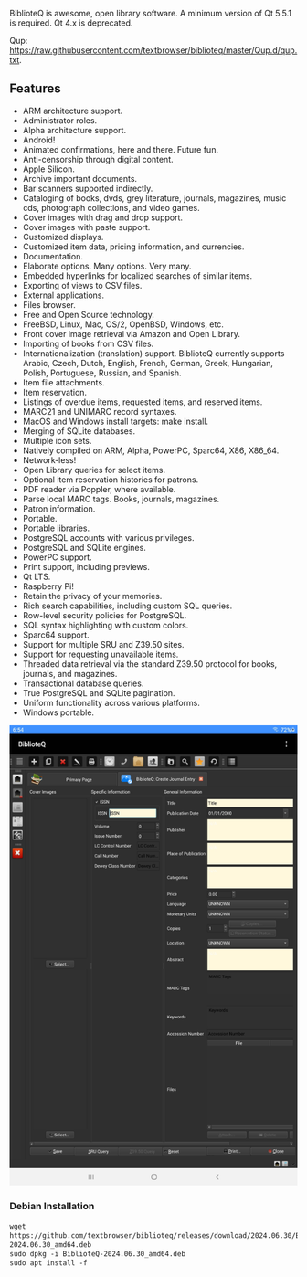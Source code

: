 BiblioteQ is awesome, open library software. A minimum version
of Qt 5.5.1 is required. Qt 4.x is deprecated.

Qup: https://raw.githubusercontent.com/textbrowser/biblioteq/master/Qup.d/qup.txt.

## Features

- ARM architecture support.
- Administrator roles.
- Alpha architecture support.
- Android!
- Animated confirmations, here and there. Future fun.
- Anti-censorship through digital content.
- Apple Silicon.
- Archive important documents.
- Bar scanners supported indirectly.
- Cataloging of books, dvds, grey literature, journals, magazines,
  music cds, photograph collections, and video games.
- Cover images with drag and drop support.
- Cover images with paste support.
- Customized displays.
- Customized item data, pricing information, and currencies.
- Documentation.
- Elaborate options. Many options. Very many.
- Embedded hyperlinks for localized searches of similar items.
- Exporting of views to CSV files.
- External applications.
- Files browser.
- Free and Open Source technology.
- FreeBSD, Linux, Mac, OS/2, OpenBSD, Windows, etc.
- Front cover image retrieval via Amazon and Open Library.
- Importing of books from CSV files.
- Internationalization (translation) support. BiblioteQ currently supports
  Arabic, Czech, Dutch, English, French, German, Greek, Hungarian, Polish,
  Portuguese, Russian, and Spanish.
- Item file attachments.
- Item reservation.
- Listings of overdue items, requested items, and reserved items.
- MARC21 and UNIMARC record syntaxes.
- MacOS and Windows install targets: make install.
- Merging of SQLite databases.
- Multiple icon sets.
- Natively compiled on ARM, Alpha, PowerPC, Sparc64, X86, X86_64.
- Network-less!
- Open Library queries for select items.
- Optional item reservation histories for patrons.
- PDF reader via Poppler, where available.
- Parse local MARC tags. Books, journals, magazines.
- Patron information.
- Portable.
- Portable libraries.
- PostgreSQL accounts with various privileges.
- PostgreSQL and SQLite engines.
- PowerPC support.
- Print support, including previews.
- Qt LTS.
- Raspberry Pi!
- Retain the privacy of your memories.
- Rich search capabilities, including custom SQL queries.
- Row-level security policies for PostgreSQL.
- SQL syntax highlighting with custom colors.
- Sparc64 support.
- Support for multiple SRU and Z39.50 sites.
- Support for requesting unavailable items.
- Threaded data retrieval via the standard Z39.50 protocol for books,
  journals, and magazines.
- Transactional database queries.
- True PostgreSQL and SQLite pagination.
- Uniform functionality across various platforms.
- Windows portable.

![screenshot](https://github.com/textbrowser/biblioteq/blob/gh-pages/images/biblioteq-android.png)

### Debian Installation

```
wget https://github.com/textbrowser/biblioteq/releases/download/2024.06.30/BiblioteQ-2024.06.30_amd64.deb
sudo dpkg -i BiblioteQ-2024.06.30_amd64.deb
sudo apt install -f
```
